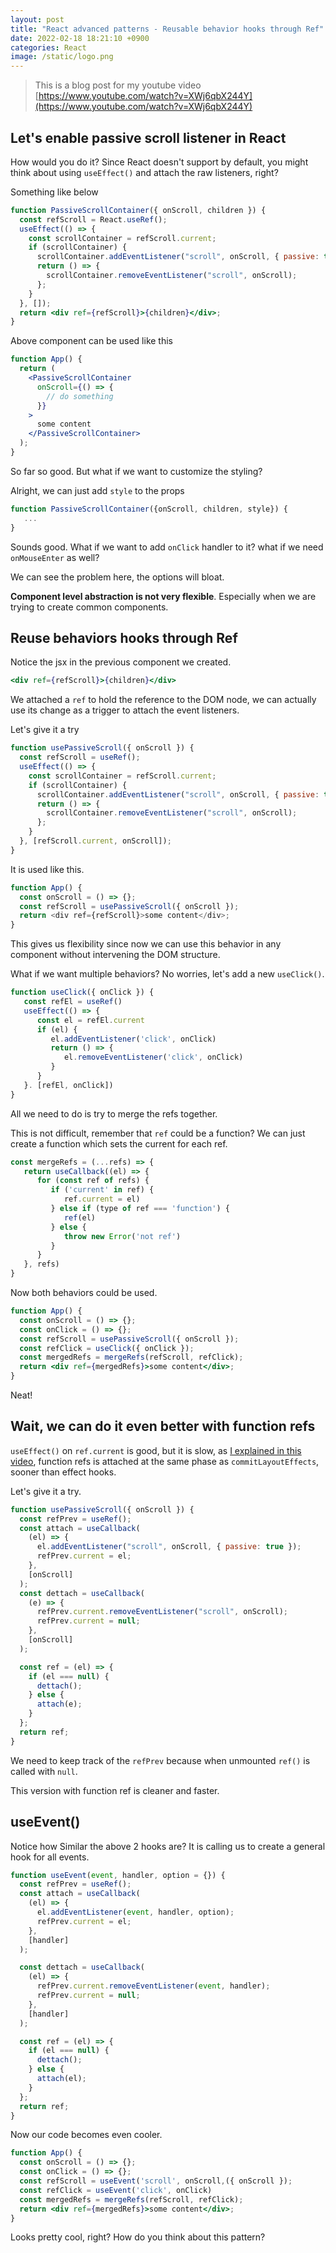 ```yaml
---
layout: post
title: "React advanced patterns - Reusable behavior hooks through Ref"
date: 2022-02-18 18:21:10 +0900
categories: React
image: /static/logo.png
---
```


> This is a blog post for my youtube video [https://www.youtube.com/watch?v=XWj6qbX244Y](https://www.youtube.com/watch?v=XWj6qbX244Y)

## Let's enable passive scroll listener in React

How would you do it? Since React doesn't support by default, you might think about using `useEffect()` and attach the raw listeners, right?

Something like below

```jsx
function PassiveScrollContainer({ onScroll, children }) {
  const refScroll = React.useRef();
  useEffect(() => {
    const scrollContainer = refScroll.current;
    if (scrollContainer) {
      scrollContainer.addEventListener("scroll", onScroll, { passive: true });
      return () => {
        scrollContainer.removeEventListener("scroll", onScroll);
      };
    }
  }, []);
  return <div ref={refScroll}>{children}</div>;
}
```

Above component can be used like this

```jsx
function App() {
  return (
    <PassiveScrollContainer
      onScroll={() => {
        // do something
      }}
    >
      some content
    </PassiveScrollContainer>
  );
}
```

So far so good. But what if we want to customize the styling?

Alright, we can just add `style` to the props

```jsx
function PassiveScrollContainer({onScroll, children, style}) {
   ...
}
```

Sounds good. What if we want to add `onClick` handler to it? what if we need `onMouseEnter` as well?

We can see the problem here, the options will bloat.

**Component level abstraction is not very flexible**. Especially when we are trying to create common components.

## Reuse behaviors hooks through Ref

Notice the jsx in the previous component we created.

```jsx
<div ref={refScroll}>{children}</div>
```

We attached a `ref` to hold the reference to the DOM node, we can actually use its change as a trigger to attach the event listeners.

Let's give it a try

```js
function usePassiveScroll({ onScroll }) {
  const refScroll = useRef();
  useEffect(() => {
    const scrollContainer = refScroll.current;
    if (scrollContainer) {
      scrollContainer.addEventListener("scroll", onScroll, { passive: true });
      return () => {
        scrollContainer.removeEventListener("scroll", onScroll);
      };
    }
  }, [refScroll.current, onScroll]);
}
```

It is used like this.

```js
function App() {
  const onScroll = () => {};
  const refScroll = usePassiveScroll({ onScroll });
  return <div ref={refScroll}>some content</div>;
}
```

This gives us flexibility since now we can use this behavior in any component without intervening the DOM structure.

What if we want multiple behaviors? No worries, let's add a new `useClick()`.

```jsx
function useClick({ onClick }) {
   const refEl = useRef()
   useEffect(() => {
      const el = refEl.current
      if (el) {
         el.addEventListener('click', onClick)
         return () => {
            el.removeEventListener('click', onClick)
         }
      }
   }. [refEl, onClick])
}
```

All we need to do is try to merge the refs together.

This is not difficult, remember that `ref` could be a function?
We can just create a function which sets the current for each ref.

```jsx
const mergeRefs = (...refs) => {
   return useCallback((el) => {
      for (const ref of refs) {
         if ('current' in ref) {
            ref.current = el)
         } else if (type of ref === 'function') {
            ref(el)
         } else {
            throw new Error('not ref')
         }
      }
   }, refs)
}
```

Now both behaviors could be used.

```jsx
function App() {
  const onScroll = () => {};
  const onClick = () => {};
  const refScroll = usePassiveScroll({ onScroll });
  const refClick = useClick({ onClick });
  const mergedRefs = mergeRefs(refScroll, refClick);
  return <div ref={mergedRefs}>some content</div>;
}
```

Neat!

## Wait, we can do it even better with function refs

`useEffect()` on `ref.current` is good, but it is slow, as [I explained in this video](https://www.youtube.com/watch?v=q-B5XalyNpI), function refs is attached at the same phase as `commitLayoutEffects`, sooner than effect hooks.

Let's give it a try.

```jsx
function usePassiveScroll({ onScroll }) {
  const refPrev = useRef();
  const attach = useCallback(
    (el) => {
      el.addEventListener("scroll", onScroll, { passive: true });
      refPrev.current = el;
    },
    [onScroll]
  );
  const dettach = useCallback(
    (e) => {
      refPrev.current.removeEventListener("scroll", onScroll);
      refPrev.current = null;
    },
    [onScroll]
  );

  const ref = (el) => {
    if (el === null) {
      dettach();
    } else {
      attach(e);
    }
  };
  return ref;
}
```

We need to keep track of the `refPrev` because when unmounted `ref()` is called with `null`.

This version with function ref is cleaner and faster.

## useEvent()

Notice how Similar the above 2 hooks are? It is calling us to create a general hook for all events.

```jsx
function useEvent(event, handler, option = {}) {
  const refPrev = useRef();
  const attach = useCallback(
    (el) => {
      el.addEventListener(event, handler, option);
      refPrev.current = el;
    },
    [handler]
  );

  const dettach = useCallback(
    (el) => {
      refPrev.current.removeEventListener(event, handler);
      refPrev.current = null;
    },
    [handler]
  );

  const ref = (el) => {
    if (el === null) {
      dettach();
    } else {
      attach(el);
    }
  };
  return ref;
}
```

Now our code becomes even cooler.

```jsx
function App() {
  const onScroll = () => {};
  const onClick = () => {};
  const refScroll = useEvent('scroll', onScroll,({ onScroll });
  const refClick = useEvent('click', onClick)
  const mergedRefs = mergeRefs(refScroll, refClick);
  return <div ref={mergedRefs}>some content</div>;
}
```

Looks pretty cool, right? How do you think about this pattern?
